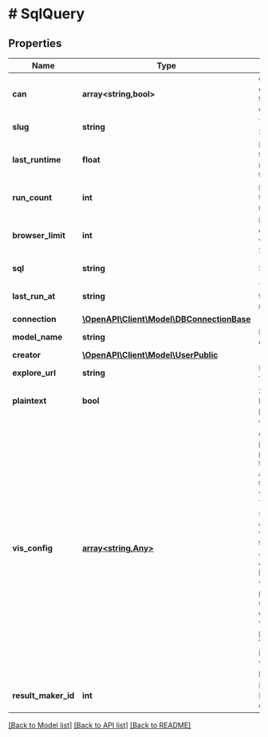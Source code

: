 # # SqlQuery

## Properties

Name | Type | Description | Notes
------------ | ------------- | ------------- | -------------
**can** | **array<string,bool>** | Operations the current user is able to perform on this object | [optional] [readonly]
**slug** | **string** | The identifier of the SQL query | [optional] [readonly]
**last_runtime** | **float** | Number of seconds this query took to run the most recent time it was run | [optional] [readonly]
**run_count** | **int** | Number of times this query has been run | [optional] [readonly]
**browser_limit** | **int** | Maximum number of rows this query will display on the SQL Runner page | [optional] [readonly]
**sql** | **string** | SQL query text | [optional] [readonly]
**last_run_at** | **string** | The most recent time this query was run | [optional] [readonly]
**connection** | [**\OpenAPI\Client\Model\DBConnectionBase**](DBConnectionBase.md) |  | [optional]
**model_name** | **string** | Model name this query uses | [optional] [readonly]
**creator** | [**\OpenAPI\Client\Model\UserPublic**](UserPublic.md) |  | [optional]
**explore_url** | **string** | Explore page URL for this SQL query | [optional] [readonly]
**plaintext** | **bool** | Should this query be rendered as plain text | [optional] [readonly]
**vis_config** | [**array<string,Any>**](Any.md) | Visualization configuration properties. These properties are typically opaque and differ based on the type of visualization used. There is no specified set of allowed keys. The values can be any type supported by JSON. A \&quot;type\&quot; key with a string value is often present, and is used by Looker to determine which visualization to present. Visualizations ignore unknown vis_config properties. | [optional]
**result_maker_id** | **int** | ID of the ResultMakerLookup entry. | [optional]

[[Back to Model list]](../../README.md#models) [[Back to API list]](../../README.md#endpoints) [[Back to README]](../../README.md)
